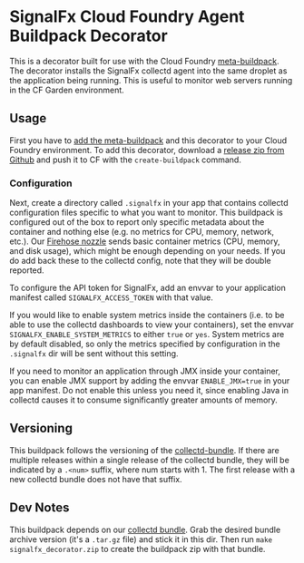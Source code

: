 # SignalFx Cloud Foundry Agent Buildpack Decorator

This is a decorator built for use with the Cloud Foundry
[meta-buildpack](https://github.com/cf-platform-eng/meta-buildpack).  The
decorator installs the SignalFx collectd agent into the same droplet as the
application being running.  This is useful to monitor web servers running in
the CF Garden environment.

## Usage
First you have to [add the
meta-buildpack](https://github.com/cf-platform-eng/meta-buildpack#how-to-install-the-meta-buildpack)
and this decorator to your Cloud Foundry environment.  To add this decorator,
download a [release zip from
Github](https://github.com/signalfx/signalfx-cloudfoundry-buildpack-decorator/releases) and
push it to CF with the `create-buildpack` command.

### Configuration

Next, create a directory called `.signalfx` in your app that contains collectd
configuration files specific to what you want to monitor.  This buildpack is
configured out of the box to report only specific metadata about the container
and nothing else (e.g. no metrics for CPU, memory, network, etc.).  Our
[Firehose nozzle](https://github.com/signalfx/signalfx-cloudfoundry-bridge) sends basic
container metrics (CPU, memory, and disk usage), which might be enough
depending on your needs.  If you do add back these to the collectd config, note
that they will be double reported.

To configure the API token for SignalFx, add an envvar to your application
manifest called `SIGNALFX_ACCESS_TOKEN` with that value.

If you would like to enable system metrics inside the containers (i.e. to be
able to use the collectd dashboards to view your containers), set the envvar
`SIGNALFX_ENABLE_SYSTEM_METRICS` to either `true` or `yes`.  System metrics are
by default disabled, so only the metrics specified by configuration in the
`.signalfx` dir will be sent without this setting.

If you need to monitor an application through JMX inside your container, you
can enable JMX support by adding the envvar `ENABLE_JMX=true` in your app
manifest.  Do not enable this unless you need it, since enabling Java in
collectd causes it to consume significantly greater amounts of memory.

## Versioning
This buildpack follows the versioning of the
[collectd-bundle](https://github.com/signalfx/collectd-build-bundle/).  If
there are multiple releases within a single release of the collectd bundle,
they will be indicated by a `.<num>` suffix, where num starts with 1.  The
first release with a new collectd bundle does not have that suffix.


## Dev Notes
This buildpack depends on our [collectd
bundle](https://github.com/signalfx/collectd-build-bundle).  Grab the desired
bundle archive version (it's a `.tar.gz` file) and stick it in this dir.  Then
run `make signalfx_decorator.zip` to create the buildpack zip with that bundle.
